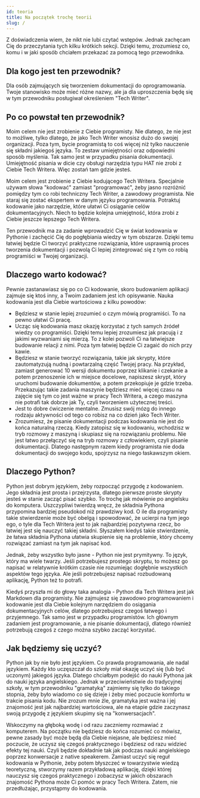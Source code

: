 ```yaml
---
id: teoria
title: Na początek trochę teorii
slug: /
---
```


Z doświadczenia wiem, że nikt nie lubi czytać wstępów. Jednak zachęcam Cię do przeczytania tych kilku krótkich sekcji. Dzięki temu, zrozumiesz co, komu i w jaki sposób chciałem przekazać za pomocą tego przewodnika.

## Dla kogo jest ten przewodnik?

Dla osób zajmujących się tworzeniem dokumentacji do oprogramowania. Twoje stanowisko może mieć różne nazwy, ale ja dla uproszczenia będę się w tym przewodniku posługiwał określeniem "Tech Writer".

## Po co powstał ten przewodnik?

Moim celem nie jest zrobienie z Ciebie programisty. Nie dlatego, że nie jest to możliwe, tylko dlatego, że jako Tech Writer wnosisz dużo do swojej organizacji. Poza tym, bycie programistą to coś więcej niż tylko nauczenie się składni jakiegoś języka. To zestaw umiejętności oraz odpowiedni sposób myślenia. Tak samo jest w przypadku pisania dokumentacji. Umiejętność pisania w dicie czy obsługi narzędzia typu HAT nie zrobi z Ciebie Tech Writera. Więc zostań tam gdzie jesteś.

Moim celem jest zrobienie z Ciebie kodującego Tech Writera. Specjalnie używam słowa "kodować" zamiast "programować", żeby jasno rozróżnić pomiędzy tym co robi techniczny Tech Writer, a zawodowy programista. Nie staraj się zostać ekspertem w danym języku programowania. Potraktuj kodowanie jako narzędzie, które ułatwi Ci osiąganie celów dokumentacyjnych. Niech to będzie kolejna umiejętność, która zrobi z Ciebie jeszcze lepszego Tech Writera.

Ten przewodnik ma za zadanie wprowadzić Cię w świat kodowania w Pythonie i zachęcić Cię do pogłębiania wiedzy w tym obszarze. Dzięki temu łatwiej będzie Ci tworzyć praktyczne rozwiązania, które usprawnią proces tworzenia dokumentacji i pozwolą Ci lepiej zintegrować się z tym co robią programiści w Twojej organizacji.

## Dlaczego warto kodować?

Pewnie zastanawiasz się po co Ci kodowanie, skoro budowaniem aplikacji zajmuje się ktoś inny, a Twoim zadaniem jest ich opisywanie. Nauka kodowania jest dla Ciebie wartościowa z kilku powodów:

- Będziesz w stanie lepiej zrozumieć o czym mówią programiści. To na pewno ułatwi Ci pracę.
- Ucząc się kodowania masz okazję korzystać z tych samych źródeł wiedzy co programiści. Dzięki temu lepiej zrozumiesz jak pracują i z jakimi wyzwaniami się mierzą. To z kolei pozwoli Ci na łatwiejsze budowanie relacji z nimi. Poza tym łatwiej będzie Ci zagaić do nich przy kawie.
- Będziesz w stanie tworzyć rozwiązania, takie jak skrypty, które zautomatyzują nudną i powtarzalną część Twojej pracy. Na przykład, zamiast generować 10 wersji dokumentu poprzez klikanie i czekanie a potem przenoszenie ich w miejsce docelowe, napiszesz skrypt, który uruchomi budowanie dokumentów, a potem przekopiuje je gdzie trzeba. Przekazując takie zadania maszynie będziesz mieć więcej czasu na zajęcie się tym co jest ważne w pracy Tech Writera, a czego maszyna nie potrafi tak dobrze jak Ty, czyli tworzeniem użytecznej treści.
- Jest to dobre ćwiczenie mentalne. Zmusisz swój mózg do innego rodzaju aktywności od tego co robisz na co dzień jako Tech Writer.
- Zrozumiesz, że pisanie dokumentacji podczas kodowania nie jest do końca naturalną rzeczą. Kiedy zatopisz się w kodowaniu, wchodzisz w tryb rozmowy z maszyną i skupiasz się na rozwiązaniu problemu. Nie jest łatwo przełączyć się na tryb rozmowy z człowiekiem, czyli pisanie dokumentacji. Dlatego następnym razem kiedy programista nie doda dokumentacji do swojego kodu, spojrzysz na niego łaskawszym okiem.

## Dlaczego Python?

Python jest dobrym językiem, żeby rozpocząć przygodę z kodowaniem. Jego składnia jest prosta i przejrzysta, dlatego pierwsze proste skrypty jesteś w stanie zacząć pisać szybko. To trochę jak mówienie po angielsku do komputera. Uszczypliwi twierdzą wręcz, że składnia Pythona przypomina bardziej pseudokod niż prawdziwy kod. O ile dla programisty takie stwierdzenie może być obelgą i spowodować, że ucierpi na tym jego ego, o tyle dla Tech Writera jest to jak najbardziej pozytywna rzecz, bo łatwiej jest się nauczyć takiej składni. Słyszałem kiedyś takie stwierdzenie, że łatwa składnia Pythona ułatwia skupienie się na problemie, który chcemy rozwiązać zamiast na tym jak napisać kod.

Jednak, żeby wszystko było jasne - Python nie jest prymitywny. To język, który ma wiele twarzy. Jeśli potrzebujesz prostego skryptu, to możesz go napisać w relatywnie krótkim czasie nie rozumiejąc dogłębnie wszystkich aspektów tego języka. Ale jeśli potrzebujesz napisać rozbudowaną aplikację, Python też to potrafi.

Kiedyś przyszła mi do głowy taka analogia - Python dla Tech Writera jest jak Markdown dla programisty. Nie zajmujesz się zawodowo programowaniem i kodowanie jest dla Ciebie kolejnym narzędziem do osiągania dokumentacyjnych celów, dlatego potrzebujesz czegoś łatwego i przyjemnego. Tak samo jest w przypadku programistów. Ich głównym zadaniem jest programowanie, a nie pisanie dokumentacji, dlatego również potrzebują czegoś z czego można szybko zacząć korzystać.

## Jak będziemy się uczyć?

Python jak by nie było jest językiem. Co prawda programowania, ale nadal językiem. Każdy kto uczęszczał do szkoły miał okazję uczyć się (lub być uczonym) jakiegoś języka. Dlatego chciałbym podejść do nauki Pythona jak do nauki języka angielskiego. Jednak w przeciwieństwie do tradycyjnej szkoły, w tym przewodniku "gramatyką" zajmiemy się tylko do takiego stopnia, żeby było wiadomo co się dzieje i żeby mieć poczucie komfortu w trakcie pisania kodu. Nie zrozum mnie źle, gramatyka jest ważna i jej znajomość jest jak najbardziej wartościowa, ale na etapie gdzie zaczynasz swoją przygodę z językiem skupimy się na "konwersacjach".

Wskoczymy na głęboką wodę i od razu zaczniemy rozmawiać z komputerem. Na początku nie będziesz do końca rozumieć co mówisz, pewne zasady być może będą dla Ciebie niejasne, ale będziesz mieć poczucie, że uczysz się czegoś praktycznego i będziesz od razu widzieć efekty tej nauki. Czyli będzie dokładnie tak jak podczas nauki angielskiego poprzez konwersacje z native speakerem. Zamiast uczyć się reguł kodowania w Pythonie, żeby potem błyszczeć w towarzystwie wiedzą teoretyczną, stworzymy razem przykładową aplikację, dzięki której nauczysz się czegoś praktycznego i zobaczysz w jakich obszarach znajomość Pythona może Ci pomóc w pracy Tech Writera. Zatem, nie przedłużając, przystąpmy do kodowania.
